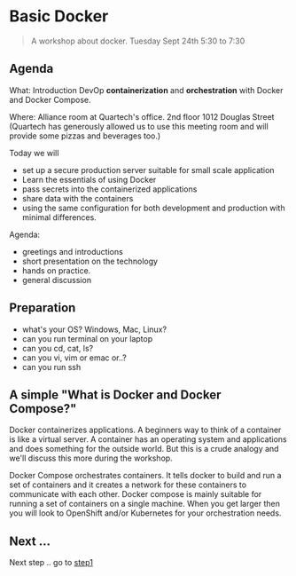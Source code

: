 # Basic Docker

> A workshop about docker. 
> Tuesday Sept 24th 5:30 to 7:30

## Agenda

What: Introduction DevOp **containerization** and **orchestration** with Docker and Docker Compose.

Where: Alliance room at Quartech's office. 2nd floor 1012 Douglas Street (Quartech has generously allowed us to use this
meeting room and will provide some pizzas and beverages too.)

Today we will 
- set up a secure production server suitable for small scale application
- Learn the essentials of using Docker
- pass secrets into the containerized applications
- share data with the containers
- using the same configuration for both development and production with minimal differences.

Agenda:
- greetings and introductions
- short presentation on the technology
- hands on practice. 
- general discussion

## Preparation 

- what's your OS? Windows, Mac, Linux?
- can you run terminal on your laptop
- can you cd, cat, ls?
- can you vi, vim or emac or..?
- can you run ssh
  
## A simple "What is Docker and Docker Compose?"

Docker containerizes applications.  A beginners way to think of a container is like a virtual server.  A container has
an operating system and applications and does something for the outside world.  But this is a crude analogy and 
we'll discuss this more during the workshop.

Docker Compose orchestrates containers.  It tells docker to build and run a set of containers and it creates a network
for these containers to communicate with each other. Docker compose is mainly suitable for running a set of 
containers on a single machine.  When you get larger then you will look to OpenShift and/or Kubernetes for your orchestration needs. 

## Next ...

Next step .. go to [step1](./step1)

